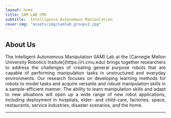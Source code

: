 ```yaml
---
layout: home
title: IAM LAB CMU
subtitle:  Intelligence Autonomous Manipulation
cover-img: "assets/img/iamlab_groupv2.jpg"
---
```


## About Us

<p style="text-align: justify;"> 
The Intelligent Autonomous Manipulation (IAM) Lab at the [Carnegie Mellon University Robotics Insitute](https://ri.cmu.edu) brings together researchers to address the challenges of creating general purpose robots that are capable of performing manipulation tasks in unstructured and everyday environments. Our research focuses on developing learning methods for robots to model tasks and acquire versatile and robust manipulation skills in a sample-efficient manner. The ability to learn manipulation skills and adapt to new situations will open up a wide range of new robot applications, including deployment in hospitals, elder- and child-care, factories, space, restaurants, service industries, disaster scenarios, and the home.
</p>


---



<!-- https://www.publicalbum.org/blog/embedding-google-photos-albums -->
<!-- https://photos.app.goo.gl/AYREiQgT7ZPnUuNR9 -->
<script src="https://cdn.jsdelivr.net/npm/publicalbum@latest/embed-ui.min.js" async></script>
<div class="pa-carousel-widget" style="width:100%; height:480px; display:none;"
  data-link="https://photos.app.goo.gl/AYREiQgT7ZPnUuNR9"
  data-title="LabPhotos"
  data-description="9 new items added to shared album"
  data-repeat="false">
  <object data="https://lh3.googleusercontent.com/pw/AP1GczNF7j9d2aIsjzCXlfbVxB3Dp4nPfC3XfNyNRJ8C8_HzabtJMg66Xj8JolLKCbLKPwES3oOHobo4fuEUK2cyfF4wwiMtl0wWeA2JNvHDHpJCZa6l5L9-=w1920-h1080"></object>
  <object data="https://lh3.googleusercontent.com/pw/AP1GczMYcdgQ2e7j8L1SPNhjO_1yj168dP9Fo6V40Aal-FJ4ffXcMD2bVepVYWD7hKaAJ1M4ulPhTxrSSN0d_QA2oM-aC5BxlW9mSZDclRbf5hGMmVWfpJJX=w1920-h1080"></object>
  <object data="https://lh3.googleusercontent.com/pw/AP1GczPjPaiZREe1hWyMiIrAx098VgzZUDBhUHWCcFoTxU3dOiRtrOWfm195MOyQKR2fiEHQKuh5_0ctfZchBuq6JQ2kZQL5N7m7cwCm3CF5gY2xO8BCMLGE=w1920-h1080"></object>
  <object data="https://lh3.googleusercontent.com/pw/AP1GczOBFkb6sOEkcYfI2oNBFTl8aYO6eQLPt8OvK0mo70OC3pB4iI_FEgO21yrHN6hk_kHrPltyN25tkqVPCh0zEsU9mV7ejm7Bu1nEjSoAZCNmXp6H5UJJ=w1920-h1080"></object>
  <object data="https://lh3.googleusercontent.com/pw/AP1GczOH-crk6M-RKUMVMsYSgsh3GgtiUvSXjYFiFFjEHsVj5zr-WGC-LnsshZxWYaR3d9S5fNoa7A51bSTFAZHc4g7rJCbZ0P2aCmLM9ks1s10He-leL3GB=w1920-h1080"></object>
  <object data="https://lh3.googleusercontent.com/pw/AP1GczM8gBTOEFtYnuBzjQA85SdWXuaoEMe-KBaevjjxy9VWuit4uLeGl3-bU3gAYes25PBVJ7FbvD-EwSyYSnTiB-3KgvRFJ551PG1VSHmnOCGV26K5IAy4=w1920-h1080"></object>
  <object data="https://lh3.googleusercontent.com/pw/AP1GczP0kuPJBTzEHcf_OS3FrPl1U_kojCkAXDoICKdCZPs5yXRwzipVaf3JJp4WNOgzeQo0-nJTx4bsOUYB9d88dBQfzBHXcFLPrafAgBN06-qVacaM6yF2=w1920-h1080"></object>
  <object data="https://lh3.googleusercontent.com/pw/AP1GczMjctTaHF_GnYt_6rjnK-iEnIJLyUxGf17fPe5QTcp3rUSw8Y4VJcOh3tzcl15FzBjYNgnqRwghyBeLxhyEMvhLQd1Fj0bqUYuAUNiDNoV6nmE9VQPB=w1920-h1080"></object>
  <object data="https://lh3.googleusercontent.com/pw/AP1GczMZMBA6YhZMWfTCG4ZGsiwY4vJdtxHnc_JKOM_4SNa649pbJYDJM-EwabqEP13QYhwtqK4rCaLpbhhQhGwIQyQX2LyLJDAoUJiAhFt-HStGL6iJO6jB=w1920-h1080"></object>
</div>

